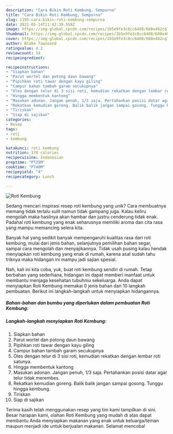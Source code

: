 ```yaml
---
description: "Cara Bikin Roti Kembung, Sempurna"
title: "Cara Bikin Roti Kembung, Sempurna"
slug: 1195-cara-bikin-roti-kembung-sempurna
date: 2021-05-14T11:42:39.558Z
image: https://img-global.cpcdn.com/recipes/1b5e9fe3c8cc6408/680x482cq70/roti-kembung-foto-resep-utama.jpg
thumbnail: https://img-global.cpcdn.com/recipes/1b5e9fe3c8cc6408/680x482cq70/roti-kembung-foto-resep-utama.jpg
cover: https://img-global.cpcdn.com/recipes/1b5e9fe3c8cc6408/680x482cq70/roti-kembung-foto-resep-utama.jpg
author: Blake Townsend
ratingvalue: 4.2
reviewcount: 14
recipeingredient:

recipeinstructions:
- "Siapkan bahan"
- "Parut wortel dan potong daun bawang"
- "Pipihkan roti tawar dengan kayu giling"
- "Campur bahan tambah garam secukupnya"
- "Oles dengan telur di 3 sisi roti, kemudian rekatkan dengan lembar roti satunya."
- "Hingga membentuk kantong"
- "Masukan adonan. Jangan penuh, 1/3 saja. Pertahankan posisi datar agar telur tidak merembes."
- "Rekatkan kemudian goreng. Balik balik jangan sampai gosong. Tunggu hingga kembung."
- "Tiriskan"
- "Siap di sajikan"
categories:
- Resep
tags:
- roti
- kembung

katakunci: roti kembung 
nutrition: 178 calories
recipecuisine: Indonesian
preptime: "PT25M"
cooktime: "PT40M"
recipeyield: "4"
recipecategory: Lunch

---
```



![Roti Kembung](https://img-global.cpcdn.com/recipes/1b5e9fe3c8cc6408/680x482cq70/roti-kembung-foto-resep-utama.jpg)

Sedang mencari inspirasi resep roti kembung yang unik? Cara membuatnya memang tidak terlalu sulit namun tidak gampang juga. Kalau keliru mengolah maka hasilnya akan hambar dan justru cenderung tidak enak. Padahal roti kembung yang enak seharusnya memiliki aroma dan cita rasa yang mampu memancing selera kita.

Banyak hal yang sedikit banyak mempengaruhi kualitas rasa dari roti kembung, mulai dari jenis bahan, selanjutnya pemilihan bahan segar, sampai cara mengolah dan menyajikannya. Tidak usah pusing kalau hendak menyiapkan roti kembung yang enak di rumah, karena asal sudah tahu triknya maka hidangan ini mampu jadi sajian spesial.




Nah, kali ini kita coba, yuk, buat roti kembung sendiri di rumah. Tetap berbahan yang sederhana, hidangan ini dapat memberi manfaat untuk membantu menjaga kesehatan tubuhmu sekeluarga. Anda dapat menyiapkan Roti Kembung memakai 0 jenis bahan dan 10 langkah pembuatan. Berikut ini langkah-langkah untuk menyiapkan hidangannya.

<!--inarticleads1-->

##### Bahan-bahan dan bumbu yang diperlukan dalam pembuatan Roti Kembung:





<!--inarticleads2-->

##### Langkah-langkah menyiapkan Roti Kembung:

1. Siapkan bahan
1. Parut wortel dan potong daun bawang
1. Pipihkan roti tawar dengan kayu giling
1. Campur bahan tambah garam secukupnya
1. Oles dengan telur di 3 sisi roti, kemudian rekatkan dengan lembar roti satunya.
1. Hingga membentuk kantong
1. Masukan adonan. Jangan penuh, 1/3 saja. Pertahankan posisi datar agar telur tidak merembes.
1. Rekatkan kemudian goreng. Balik balik jangan sampai gosong. Tunggu hingga kembung.
1. Tiriskan
1. Siap di sajikan




Terima kasih telah menggunakan resep yang tim kami tampilkan di sini. Besar harapan kami, olahan Roti Kembung yang mudah di atas dapat membantu Anda menyiapkan makanan yang enak untuk keluarga/teman maupun menjadi ide untuk berjualan makanan. Selamat mencoba!

